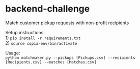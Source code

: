 # backend-challenge
Match customer pickup requests with non-profit recipients

Setup instructions:
<br />1) `pip install -r requirements.txt`
<br />2) `source copia-env/bin/activate`

Usage:
<br />`python matchmaker.py --pickups [Pickups.csv] --recipients [Recipients.csv] --matches [Matches.csv]`
